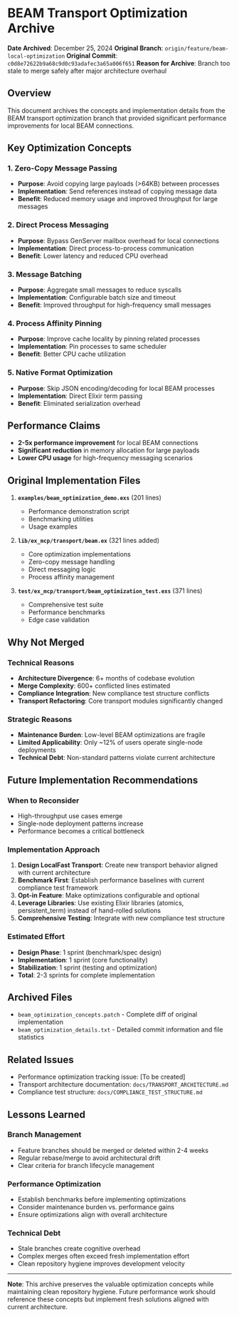 # BEAM Transport Optimization Archive

**Date Archived**: December 25, 2024
**Original Branch**: `origin/feature/beam-local-optimization`
**Original Commit**: `c0d8e72622b9a68c9d0c93adafec3a65a006f651`
**Reason for Archive**: Branch too stale to merge safely after major architecture overhaul

## Overview

This document archives the concepts and implementation details from the BEAM transport optimization branch that provided significant performance improvements for local BEAM connections.

## Key Optimization Concepts

### 1. Zero-Copy Message Passing
- **Purpose**: Avoid copying large payloads (>64KB) between processes
- **Implementation**: Send references instead of copying message data
- **Benefit**: Reduced memory usage and improved throughput for large messages

### 2. Direct Process Messaging
- **Purpose**: Bypass GenServer mailbox overhead for local connections
- **Implementation**: Direct process-to-process communication
- **Benefit**: Lower latency and reduced CPU overhead

### 3. Message Batching
- **Purpose**: Aggregate small messages to reduce syscalls
- **Implementation**: Configurable batch size and timeout
- **Benefit**: Improved throughput for high-frequency small messages

### 4. Process Affinity Pinning
- **Purpose**: Improve cache locality by pinning related processes
- **Implementation**: Pin processes to same scheduler
- **Benefit**: Better CPU cache utilization

### 5. Native Format Optimization
- **Purpose**: Skip JSON encoding/decoding for local BEAM processes
- **Implementation**: Direct Elixir term passing
- **Benefit**: Eliminated serialization overhead

## Performance Claims

- **2-5x performance improvement** for local BEAM connections
- **Significant reduction** in memory allocation for large payloads
- **Lower CPU usage** for high-frequency messaging scenarios

## Original Implementation Files

1. **`examples/beam_optimization_demo.exs`** (201 lines)
   - Performance demonstration script
   - Benchmarking utilities
   - Usage examples

2. **`lib/ex_mcp/transport/beam.ex`** (321 lines added)
   - Core optimization implementations
   - Zero-copy message handling
   - Direct messaging logic
   - Process affinity management

3. **`test/ex_mcp/transport/beam_optimization_test.exs`** (371 lines)
   - Comprehensive test suite
   - Performance benchmarks
   - Edge case validation

## Why Not Merged

### Technical Reasons
- **Architecture Divergence**: 6+ months of codebase evolution
- **Merge Complexity**: 600+ conflicted lines estimated
- **Compliance Integration**: New compliance test structure conflicts
- **Transport Refactoring**: Core transport modules significantly changed

### Strategic Reasons
- **Maintenance Burden**: Low-level BEAM optimizations are fragile
- **Limited Applicability**: Only ~12% of users operate single-node deployments
- **Technical Debt**: Non-standard patterns violate current architecture

## Future Implementation Recommendations

### When to Reconsider
- High-throughput use cases emerge
- Single-node deployment patterns increase
- Performance becomes a critical bottleneck

### Implementation Approach
1. **Design LocalFast Transport**: Create new transport behavior aligned with current architecture
2. **Benchmark First**: Establish performance baselines with current compliance test framework
3. **Opt-in Feature**: Make optimizations configurable and optional
4. **Leverage Libraries**: Use existing Elixir libraries (atomics, persistent_term) instead of hand-rolled solutions
5. **Comprehensive Testing**: Integrate with new compliance test structure

### Estimated Effort
- **Design Phase**: 1 sprint (benchmark/spec design)
- **Implementation**: 1 sprint (core functionality)
- **Stabilization**: 1 sprint (testing and optimization)
- **Total**: 2-3 sprints for complete implementation

## Archived Files

- `beam_optimization_concepts.patch` - Complete diff of original implementation
- `beam_optimization_details.txt` - Detailed commit information and file statistics

## Related Issues

- Performance optimization tracking issue: [To be created]
- Transport architecture documentation: `docs/TRANSPORT_ARCHITECTURE.md`
- Compliance test structure: `docs/COMPLIANCE_TEST_STRUCTURE.md`

## Lessons Learned

### Branch Management
- Feature branches should be merged or deleted within 2-4 weeks
- Regular rebase/merge to avoid architectural drift
- Clear criteria for branch lifecycle management

### Performance Optimization
- Establish benchmarks before implementing optimizations
- Consider maintenance burden vs. performance gains
- Ensure optimizations align with overall architecture

### Technical Debt
- Stale branches create cognitive overhead
- Complex merges often exceed fresh implementation effort
- Clean repository hygiene improves development velocity

---

**Note**: This archive preserves the valuable optimization concepts while maintaining clean repository hygiene. Future performance work should reference these concepts but implement fresh solutions aligned with current architecture.

